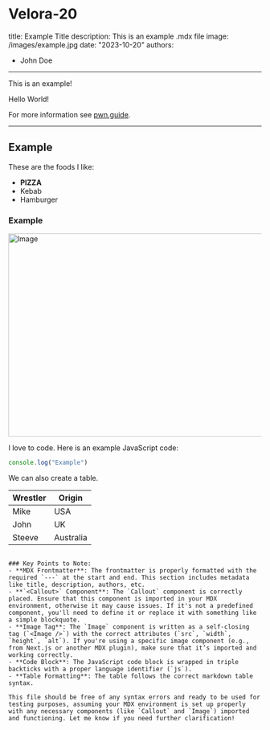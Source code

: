 # Velora-20


title: Example Title
description: This is an example .mdx file
image: /images/example.jpg
date: "2023-10-20"
authors:
  - John Doe
---

<Callout>
  This is an example!
</Callout>

Hello World!

For more information see [pwn.guide](https://pwn.guide).

---

## Example

These are the foods I like:

- **PIZZA**
- Kebab
- Hamburger

### Example

<Image
  src="/images/example.jpg"
  width="690"
  height="404"
  alt="Image"
/>

I love to code. Here is an example JavaScript code:

```js
console.log("Example")
```

We can also create a table.

| Wrestler                | Origin       |
| ----------------------- | ------------ |
| Mike                    | USA          |
| John                    | UK           |
| Steeve                  | Australia    |
```

### Key Points to Note:
- **MDX Frontmatter**: The frontmatter is properly formatted with the required `---` at the start and end. This section includes metadata like title, description, authors, etc.
- **`<Callout>` Component**: The `Callout` component is correctly placed. Ensure that this component is imported in your MDX environment, otherwise it may cause issues. If it's not a predefined component, you'll need to define it or replace it with something like a simple blockquote.
- **Image Tag**: The `Image` component is written as a self-closing tag (`<Image />`) with the correct attributes (`src`, `width`, `height`, `alt`). If you're using a specific image component (e.g., from Next.js or another MDX plugin), make sure that it’s imported and working correctly.
- **Code Block**: The JavaScript code block is wrapped in triple backticks with a proper language identifier (`js`).
- **Table Formatting**: The table follows the correct markdown table syntax.

This file should be free of any syntax errors and ready to be used for testing purposes, assuming your MDX environment is set up properly with any necessary components (like `Callout` and `Image`) imported and functioning. Let me know if you need further clarification!